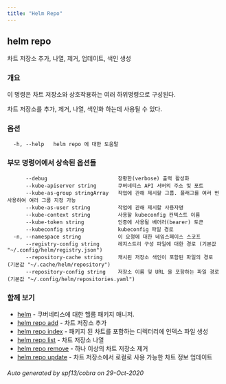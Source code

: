 ```yaml
---
title: "Helm Repo"
---
```


## helm repo

차트 저장소 추가, 나열, 제거, 업데이트, 색인 생성

### 개요


이 명령은 차트 저장소와 상호작용하는 여러 하위명령으로 구성된다.

차트 저장소를 추가, 제거, 나열, 색인화 하는데 사용될 수 있다.


### 옵션

```
  -h, --help   helm repo 에 대한 도움말
```

### 부모 명령어에서 상속된 옵션들

```
      --debug                       장황한(verbose) 출력 활성화
      --kube-apiserver string       쿠버네티스 API 서버의 주소 및 포트
      --kube-as-group stringArray   작업에 관해 제시할 그룹. 플래그를 여러 번 사용하여 여러 그룹 지정 가능
      --kube-as-user string         작업에 관해 제시할 사용자명
      --kube-context string         사용할 kubeconfig 컨텍스트 이름
      --kube-token string           인증에 사용될 베어러(bearer) 토큰
      --kubeconfig string           kubeconfig 파일 경로
  -n, --namespace string            이 요청에 대한 네임스페이스 스코프
      --registry-config string      레지스트리 구성 파일에 대한 경로 (기본값 "~/.config/helm/registry.json")
      --repository-cache string     캐시된 저장소 색인이 포함된 파일의 경로 (기본값 "~/.cache/helm/repository")
      --repository-config string    저장소 이름 및 URL 을 포함하는 파일 경로 (기본값 "~/.config/helm/repositories.yaml")
```

### 함께 보기

* [helm](../helm)	 - 쿠버네티스에 대한 헬름 패키지 매니저.
* [helm repo add](helm_repo_add.md)	 - 차트 저장소 추가
* [helm repo index](helm_repo_index.md)	 - 패키지 된 차트를 포함하는 디렉터리에 인덱스 파일 생성
* [helm repo list](helm_repo_list.md)	 - 차트 저장소 나열
* [helm repo remove](helm_repo_remove.md)	 - 하나 이상의 차트 저장소 제거
* [helm repo update](helm_repo_update.md)	 - 차트 저장소에서 로컬로 사용 가능한 차트 정보 업데이트

###### Auto generated by spf13/cobra on 29-Oct-2020
